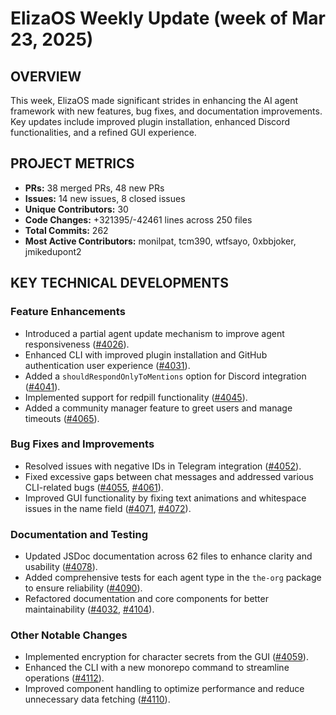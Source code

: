 # ElizaOS Weekly Update (week of Mar 23, 2025)

## OVERVIEW 
This week, ElizaOS made significant strides in enhancing the AI agent framework with new features, bug fixes, and documentation improvements. Key updates include improved plugin installation, enhanced Discord functionalities, and a refined GUI experience.

## PROJECT METRICS
- **PRs:** 38 merged PRs, 48 new PRs
- **Issues:** 14 new issues, 8 closed issues
- **Unique Contributors:** 30
- **Code Changes:** +321395/-42461 lines across 250 files
- **Total Commits:** 262
- **Most Active Contributors:** monilpat, tcm390, wtfsayo, 0xbbjoker, jmikedupont2

## KEY TECHNICAL DEVELOPMENTS

### Feature Enhancements
- Introduced a partial agent update mechanism to improve agent responsiveness ([#4026](https://github.com/elizaos/eliza/pull/4026)).
- Enhanced CLI with improved plugin installation and GitHub authentication user experience ([#4031](https://github.com/elizaos/eliza/pull/4031)).
- Added a `shouldRespondOnlyToMentions` option for Discord integration ([#4041](https://github.com/elizaos/eliza/pull/4041)).
- Implemented support for redpill functionality ([#4045](https://github.com/elizaos/eliza/pull/4045)).
- Added a community manager feature to greet users and manage timeouts ([#4065](https://github.com/elizaos/eliza/pull/4065)).

### Bug Fixes and Improvements
- Resolved issues with negative IDs in Telegram integration ([#4052](https://github.com/elizaos/eliza/pull/4052)).
- Fixed excessive gaps between chat messages and addressed various CLI-related bugs ([#4055](https://github.com/elizaos/eliza/pull/4055), [#4061](https://github.com/elizaos/eliza/pull/4061)).
- Improved GUI functionality by fixing text animations and whitespace issues in the name field ([#4071](https://github.com/elizaos/eliza/pull/4071), [#4072](https://github.com/elizaos/eliza/pull/4072)).

### Documentation and Testing
- Updated JSDoc documentation across 62 files to enhance clarity and usability ([#4078](https://github.com/elizaos/eliza/pull/4078)).
- Added comprehensive tests for each agent type in the `the-org` package to ensure reliability ([#4090](https://github.com/elizaos/eliza/pull/4090)).
- Refactored documentation and core components for better maintainability ([#4032](https://github.com/elizaos/eliza/pull/4032), [#4104](https://github.com/elizaos/eliza/pull/4104)).

### Other Notable Changes
- Implemented encryption for character secrets from the GUI ([#4059](https://github.com/elizaos/eliza/pull/4059)).
- Enhanced the CLI with a new monorepo command to streamline operations ([#4112](https://github.com/elizaos/eliza/pull/4112)).
- Improved component handling to optimize performance and reduce unnecessary data fetching ([#4110](https://github.com/elizaos/eliza/pull/4110)).